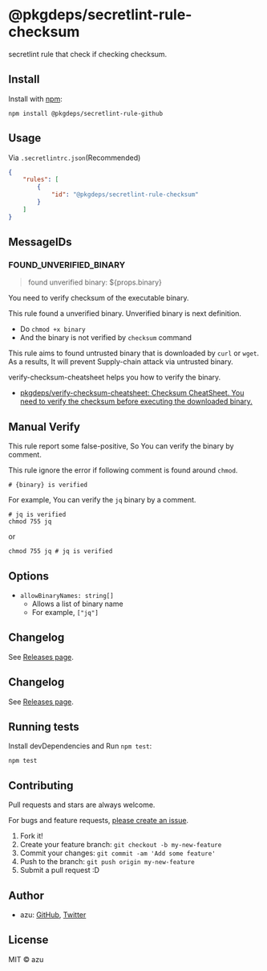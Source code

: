 # @pkgdeps/secretlint-rule-checksum

secretlint rule that check if checking checksum.


## Install

Install with [npm](https://www.npmjs.com/):

    npm install @pkgdeps/secretlint-rule-github

## Usage

Via `.secretlintrc.json`(Recommended)

```json
{
    "rules": [
        {
            "id": "@pkgdeps/secretlint-rule-checksum"
        }
    ]
}
```

## MessageIDs

### FOUND_UNVERIFIED_BINARY
> found unverified binary: ${props.binary}

You need to verify checksum of the executable binary.

This rule found a unverified binary.
Unverified binary is next definition.

- Do `chmod +x binary`
- And the binary is not verified by `checksum` command

This rule aims to found untrusted binary that is downloaded by `curl` or `wget`.
As a results, It will prevent Supply-chain attack via untrusted binary.

verify-checksum-cheatsheet helps you how to verify the binary.

- [pkgdeps/verify-checksum-cheatsheet: Checksum CheatSheet. You need to verify the checksum before executing the downloaded binary.](https://github.com/pkgdeps/verify-checksum-cheatsheet)

## Manual Verify

This rule report some false-positive, So You can verify the binary by comment.

This rule ignore the error if following comment is found around `chmod`.

```shell
# {binary} is verified
```

For example, You can verify the `jq` binary by a comment.

```shell
# jq is verified
chmod 755 jq
```

or 

```shell
chmod 755 jq # jq is verified
```

## Options

- `allowBinaryNames: string[]`
    - Allows a list of binary name
    - For example, `["jq"]`

## Changelog

See [Releases page](https://github.com/secretlint/secretlint/releases).

## Changelog

See [Releases page](https://github.com/pkgdeps/unverified-checksum-checker/releases).

## Running tests

Install devDependencies and Run `npm test`:

    npm test

## Contributing

Pull requests and stars are always welcome.

For bugs and feature requests, [please create an issue](https://github.com/pkgdeps/unverified-checksum-checker/issues).

1. Fork it!
2. Create your feature branch: `git checkout -b my-new-feature`
3. Commit your changes: `git commit -am 'Add some feature'`
4. Push to the branch: `git push origin my-new-feature`
5. Submit a pull request :D

## Author

- azu: [GitHub](https://github.com/azu), [Twitter](https://twitter.com/azu_re)

## License

MIT © azu

